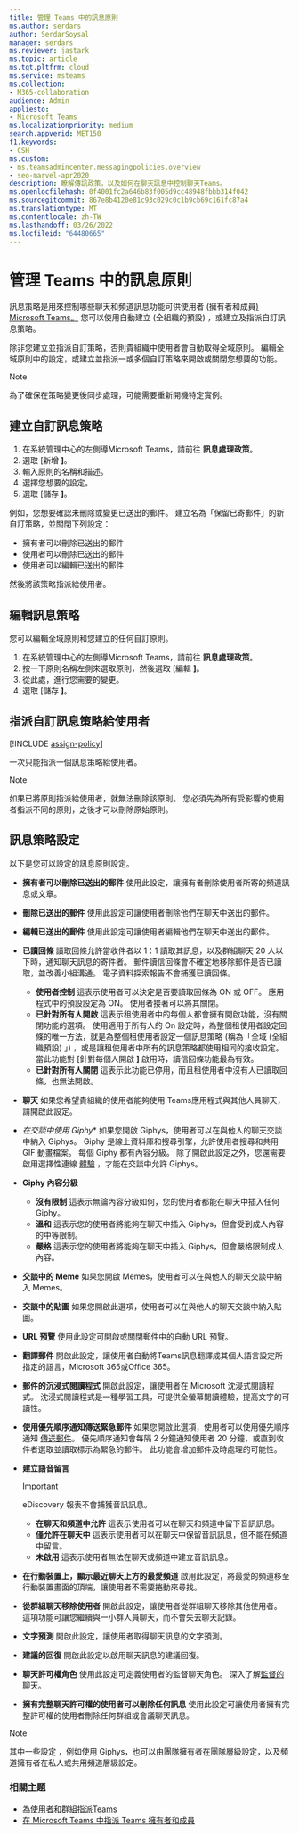 ```yaml
---
title: 管理 Teams 中的訊息原則
ms.author: serdars
author: SerdarSoysal
manager: serdars
ms.reviewer: jastark
ms.topic: article
ms.tgt.pltfrm: cloud
ms.service: msteams
ms.collection:
- M365-collaboration
audience: Admin
appliesto:
- Microsoft Teams
ms.localizationpriority: medium
search.appverid: MET150
f1.keywords:
- CSH
ms.custom:
- ms.teamsadmincenter.messagingpolicies.overview
- seo-marvel-apr2020
description: 瞭解傳訊政策，以及如何在聊天訊息中控制聊天Teams。
ms.openlocfilehash: 0f4001fc2a646b83f005d9cc48948fbbb314f042
ms.sourcegitcommit: 867e8b4120e81c93c029c0c1b9cb69c161fc87a4
ms.translationtype: MT
ms.contentlocale: zh-TW
ms.lasthandoff: 03/26/2022
ms.locfileid: "64480665"
---
```

# <a name="manage-messaging-policies-in-teams"></a>管理 Teams 中的訊息原則

<!--- Add zone marker here--->

訊息策略是用來控制哪些聊天和頻道訊息功能可供使用者 (擁有者和成員[) Microsoft Teams。](assign-roles-permissions.md) 您可以使用自動建立 (全組織的預設) ，或建立及指派自訂訊息策略。

除非您建立並指派自訂策略，否則貴組織中使用者會自動取得全域原則。 編輯全域原則中的設定，或建立並指派一或多個自訂策略來開啟或關閉您想要的功能。

> [!NOTE]
> 為了確保在策略變更後同步處理，可能需要重新開機特定實例。 

## <a name="create-a-custom-messaging-policy"></a>建立自訂訊息策略

1. 在系統管理中心的左側導Microsoft Teams，請前往 **訊息處理政策**。
2. 選取 [新增 **]**。
3. 輸入原則的名稱和描述。
4. 選擇您想要的設定。
5. 選取 [儲存 **]**。

例如，您想要確認未刪除或變更已送出的郵件。 建立名為「保留已寄郵件」的新自訂策略，並關閉下列設定：

- 擁有者可以刪除已送出的郵件
- 使用者可以刪除已送出的郵件
- 使用者可以編輯已送出的郵件

然後將該策略指派給使用者。

## <a name="edit-a-messaging-policy"></a>編輯訊息策略

您可以編輯全域原則和您建立的任何自訂原則。

1. 在系統管理中心的左側導Microsoft Teams，請前往 **訊息處理政策**。
2. 按一下原則名稱左側來選取原則，然後選取 [編輯 **]**。
3. 從此處，進行您需要的變更。
4. 選取 [儲存 **]**。

## <a name="assign-a-custom-messaging-policy-to-users"></a>指派自訂訊息策略給使用者

[!INCLUDE [assign-policy](includes/assign-policy.md)]

一次只能指派一個訊息策略給使用者。

> [!NOTE]
> 如果已將原則指派給使用者，就無法刪除該原則。 您必須先為所有受影響的使用者指派不同的原則，之後才可以刪除原始原則。

<!--- End zone marker here--->

## <a name="messaging-policy-settings"></a>訊息策略設定

以下是您可以設定的訊息原則設定。

- **擁有者可以刪除已送出的郵件**  使用此設定，讓擁有者刪除使用者所寄的頻道訊息或文章。
- **刪除已送出的郵件** 使用此設定可讓使用者刪除他們在聊天中送出的郵件。
- **編輯已送出的郵件** 使用此設定可讓使用者編輯他們在聊天中送出的郵件。
- **已讀回條** 讀取回條允許當收件者以 1：1 讀取其訊息，以及群組聊天 20 人以下時，通知聊天訊息的寄件者。 郵件讀信回條會不確定地移除郵件是否已讀取，並改善小組溝通。 電子資料探索報告不會捕獲已讀回條。  
    - **使用者控制** 這表示使用者可以決定是否要讀取回條為 ON 或 OFF。 應用程式中的預設設定為 ON。 使用者接著可以將其關閉。
    - **已針對所有人開啟** 這表示租使用者中的每個人都會擁有開啟功能，沒有關閉功能的選項。 使用適用于所有人的 On 設定時，為整個租使用者設定回條的唯一方法，就是為整個租使用者設定一個訊息策略 (稱為「全域 (全組織預設) 」) ，或是讓租使用者中所有的訊息策略都使用相同的接收設定。 當此功能對 [針對每個人開啟 **]** 啟用時，讀信回條功能最為有效。
    - **已針對所有人關閉** 這表示此功能已停用，而且租使用者中沒有人已讀取回條，也無法開啟。
<a name="bkchat"> </a>

- **聊天** 如果您希望貴組織的使用者能夠使用 Teams應用程式與其他人員聊天，請開啟此設定。
- *在交談中使用 Giphy** 如果您開啟 Giphys，使用者可以在與他人的聊天交談中納入 Giphys。 Giphy 是線上資料庫和搜尋引擎，允許使用者搜尋和共用 GIF 動畫檔案。 每個 Giphy 都有內容分級。 除了開啟此設定之外，您還需要啟用選擇性連線 [體驗](/deployoffice/privacy/manage-privacy-controls#policy-setting-for-optional-connected-experiences) ，才能在交談中允許 Giphys。
- **Giphy 內容分級**
  - **沒有限制** 這表示無論內容分級如何，您的使用者都能在聊天中插入任何 Giphy。
  - **溫和**  這表示您的使用者將能夠在聊天中插入 Giphys，但會受到成人內容的中等限制。
  - **嚴格**  這表示您的使用者將能夠在聊天中插入 Giphys，但會嚴格限制成人內容。
- **交談中的 Meme** 如果您開啟 Memes，使用者可以在與他人的聊天交談中納入 Memes。
- **交談中的貼圖** 如果您開啟此選項，使用者可以在與他人的聊天交談中納入貼圖。
- **URL 預覽** 使用此設定可開啟或關閉郵件中的自動 URL 預覽。
- **翻譯郵件** 開啟此設定，讓使用者自動將Teams訊息翻譯成其個人語言設定所指定的語言，Microsoft 365或Office 365。
- **郵件的沉浸式閱讀程式** 開啟此設定，讓使用者在 Microsoft 沈浸式閱讀程式。 沈浸式閱讀程式是一種學習工具，可提供全螢幕閱讀體驗，提高文字的可讀性。
- **使用優先順序通知傳送緊急郵件** 如果您開啟此選項，使用者可以使用優先順序通知 [傳送郵件](https://support.microsoft.com/article/mark-a-message-as-important-or-urgent-in-teams-ea99d5b6-1317-4550-8d75-86ff14cd4462)。 優先順序通知會每隔 2 分鐘通知使用者 20 分鐘，或直到收件者選取並讀取標示為緊急的郵件。 此功能會增加郵件及時處理的可能性。
- **建立語音留言**
  > [!Important]
  > eDiscovery 報表不會捕獲音訊訊息。
  - **在聊天和頻道中允許** 這表示使用者可以在聊天和頻道中留下音訊訊息。
  - **僅允許在聊天中** 這表示使用者可以在聊天中保留音訊訊息，但不能在頻道中留言。
  - **未啟用** 這表示使用者無法在聊天或頻道中建立音訊訊息。  
- **在行動裝置上，顯示最近聊天上方的最愛頻道** 啟用此設定，將最愛的頻道移至行動裝置畫面的頂端，讓使用者不需要捲動來尋找。
- **從群組聊天移除使用者** 開啟此設定，讓使用者從群組聊天移除其他使用者。 這項功能可讓您繼續與一小群人員聊天，而不會失去聊天記錄。
- **文字預測** 開啟此設定，讓使用者取得聊天訊息的文字預測。
- **建議的回復**  開啟此設定以啟用聊天訊息的建議回復。
- **聊天許可權角色** 使用此設定可定義使用者的監督聊天角色。 深入了解[監督的聊天](supervise-chats-edu.md)。
- **擁有完整聊天許可權的使用者可以刪除任何訊息** 使用此設定可讓使用者擁有完整許可權的使用者刪除任何群組或會議聊天訊息。

> [!NOTE]
> 其中一些設定 ，例如使用 Giphys，也可以由團隊擁有者在團隊層級設定，以及頻道擁有者在私人或共用頻道層級設定。

### <a name="related-topics"></a>相關主題

- [為使用者和群組指派Teams](assign-policies-users-and-groups.md)
- [在 Microsoft Teams 中指派 Teams 擁有者和成員](assign-roles-permissions.md)
